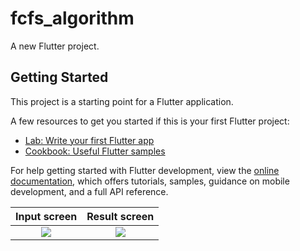 # fcfs_algorithm

A new Flutter project.

## Getting Started

This project is a starting point for a Flutter application.

A few resources to get you started if this is your first Flutter project:

- [Lab: Write your first Flutter app](https://docs.flutter.dev/get-started/codelab)
- [Cookbook: Useful Flutter samples](https://docs.flutter.dev/cookbook)

For help getting started with Flutter development, view the
[online documentation](https://docs.flutter.dev/), which offers tutorials,
samples, guidance on mobile development, and a full API reference.


Input screen               |   Result screen            
:-------------------------:|:-------------------------:
![](https://user-images.githubusercontent.com/75329130/201334646-6c19932e-b04d-4ddc-9f04-fe98f8dd87a8.png)|![](https://user-images.githubusercontent.com/75329130/201334641-6eea1666-2145-4e80-be02-8266107cc3fd.png)
